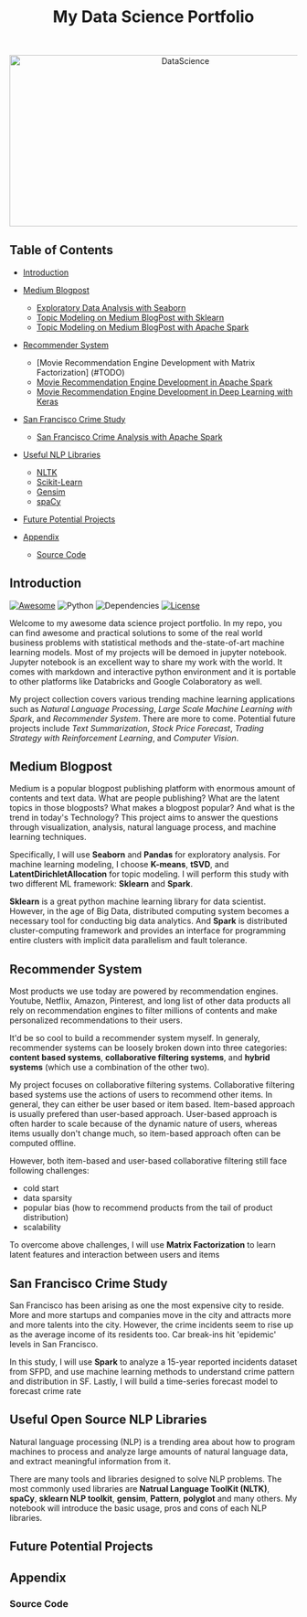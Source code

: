 <h1 align="center"> My Data Science Portfolio </h1> <br>
<p align="center">
  <a href="https://github.com/KevinLiao159/MyDataSciencePortfolio">
    <img alt="DataScience" title="DataScience" src="https://cdn-images-1.medium.com/max/1600/1*u16a0WbJeckSdi6kGD3gVA.jpeg" width="600" height="300">
  </a>
</p>

<!-- START doctoc generated TOC please keep comment here to allow auto update -->
<!-- DON'T EDIT THIS SECTION, INSTEAD RE-RUN doctoc TO UPDATE -->

## Table of Contents

- [Introduction](#introduction)

- [Medium Blogpost](https://github.com/KevinLiao159/MyDataSciencePortfolio/tree/master/medium_blogpost)
  - [Exploratory Data Analysis with Seaborn](https://github.com/KevinLiao159/MyDataSciencePortfolio/blob/master/medium_blogpost/medium_post_analysis_using_pandas.ipynb)
  - [Topic Modeling on Medium BlogPost with Sklearn](https://github.com/KevinLiao159/MyDataSciencePortfolio/blob/master/medium_blogpost/topic_modeling_using_sklearn.ipynb)
  - [Topic Modeling on Medium BlogPost with Apache Spark](https://github.com/KevinLiao159/MyDataSciencePortfolio/blob/master/medium_blogpost/topic_modeling_using_pyspark.ipynb)

- [Recommender System](https://github.com/KevinLiao159/MyDataSciencePortfolio/tree/master/recommender_system)
  - [Movie Recommendation Engine Development with Matrix Factorization]
  (#TODO)
  - [Movie Recommendation Engine Development in Apache Spark](https://github.com/KevinLiao159/MyDataSciencePortfolio/blob/master/recommender_system/movie_recommendation_using_ALS.ipynb)
  - [Movie Recommendation Engine Development in Deep Learning with Keras](https://github.com/KevinLiao159/MyDataSciencePortfolio/blob/master/recommender_system/movie_recommendation_using_NeuMF.ipynb)

- [San Francisco Crime Study](https://github.com/KevinLiao159/MyDataSciencePortfolio/tree/master/sf_crime_study)
  - [San Francisco Crime Analysis with Apache Spark](https://github.com/KevinLiao159/MyDataSciencePortfolio/blob/master/sf_crime_study/crimes_analysis_using_spark.ipynb)

- [Useful NLP Libraries](https://github.com/KevinLiao159/MyDataSciencePortfolio/tree/master/useful_nlp)
  - [NLTK](https://github.com/KevinLiao159/MyDataSciencePortfolio/blob/master/useful_nlp/nltk.ipynb)
  - [Scikit-Learn](https://github.com/KevinLiao159/MyDataSciencePortfolio/blob/master/useful_nlp/sklearn.ipynb)
  - [Gensim](https://github.com/KevinLiao159/MyDataSciencePortfolio/blob/master/useful_nlp/gensim.ipynb)
  - [spaCy](https://github.com/KevinLiao159/MyDataSciencePortfolio/blob/master/useful_nlp/spacy.ipynb)

- [Future Potential Projects](#future-potential-projects)
- [Appendix](#appendix)
  - [Source Code](#source-code)


<!-- END doctoc generated TOC please keep comment here to allow auto update -->

## Introduction
[![Awesome](https://cdn.rawgit.com/sindresorhus/awesome/d7305f38d29fed78fa85652e3a63e154dd8e8829/media/badge.svg)](https://github.com/KevinLiao159/MyDataSciencePortfolio)
![Python](https://img.shields.io/badge/python-v3.6+-blue.svg)
![Dependencies](https://img.shields.io/badge/dependencies-up%20to%20date-brightgreen.svg)
[![License](https://img.shields.io/badge/license-MIT-blue.svg)](https://opensource.org/licenses/MIT)

Welcome to my awesome data science project portfolio. In my repo, you can find awesome and practical solutions to some of the real world business problems with statistical methods and the-state-of-art machine learning models. Most of my projects will be demoed in jupyter notebook. Jupyter notebook is an excellent way to share my work with the world. It comes with markdown and interactive python environment and it is portable to other platforms like Databricks and Google Colaboratory as well.

My project collection covers various trending machine learning applications such as *Natural Language Processing*, *Large Scale Machine Learning with Spark*, and *Recommender System*. There are more to come. Potential future projects include *Text Summarization*, *Stock Price Forecast*, *Trading Strategy with Reinforcement Learning*, and *Computer Vision*.


## Medium Blogpost
Medium is a popular blogpost publishing platform with enormous amount of contents and text data. What are people publishing? What are the latent topics in those blogposts? What makes a blogpost popular? And what is the trend in today's Technology? This project aims to answer the questions through visualization, analysis, natural language process, and machine learning techniques.

Specifically, I will use **Seaborn** and **Pandas** for exploratory analysis. For machine learning modeling, I choose **K-means**, **tSVD**, and **LatentDirichletAllocation** for topic modeling. I will perform this study with two different ML framework: **Sklearn** and **Spark**.

**Sklearn** is a great python machine learning library for data scientist. However, in the age of Big Data, distributed computing system becomes a necessary tool for conducting big data analytics. And **Spark** is distributed cluster-computing framework and provides an interface for programming entire clusters with implicit data parallelism and fault tolerance.


## Recommender System
Most products we use today are powered by recommendation engines. Youtube, Netflix, Amazon, Pinterest, and long list of other data products all rely on recommendation engines to filter millions of contents and make personalized recommendations to their users.

It'd be so cool to build a recommender system myself. In generaly, recommender systems can be loosely broken down into three categories: **content based systems**, **collaborative filtering systems**, and **hybrid systems** (which use a combination of the other two).

My project focuses on collaborative filtering systems. Collaborative filtering based systems use the actions of users to recommend other items. In general, they can either be user based or item based. Item-based approach is usually prefered than user-based approach. User-based approach is often harder to scale because of the dynamic nature of users, whereas items usually don't change much, so item-based approach often can be computed offline.

However, both item-based and user-based collaborative filtering still face following challenges:
* cold start
* data sparsity
* popular bias (how to recommend products from the tail of product distribution)
* scalability

To overcome above challenges, I will use **Matrix Factorization** to learn latent features and interaction between users and items 


## San Francisco Crime Study
San Francisco has been arising as one the most expensive city to reside. More and more startups and companies move in the city and attracts more and more talents into the city. However, the crime incidents seem to rise up as the average income of its residents too. Car break-ins hit 'epidemic' levels in San Francisco. 

In this study, I will use **Spark** to analyze a 15-year reported incidents dataset from SFPD, and use machine learning methods to understand crime pattern and distribution in SF. Lastly, I will build a time-series forecast model to forecast crime rate


## Useful Open Source NLP Libraries
Natural language processing (NLP) is a trending area about how to program machines to process and analyze large amounts of natural language data, and extract meaningful information from it.

There are many tools and libraries designed to solve NLP problems. The most commonly used libraries are **Natrual Language ToolKit (NLTK)**, **spaCy**, **sklearn NLP toolkit**, **gensim**, **Pattern**, **polyglot** and many others. My notebook will introduce the basic usage, pros and cons of each NLP libraries. 


## Future Potential Projects


## Appendix
### Source Code
